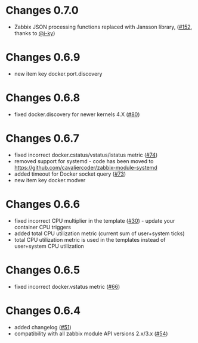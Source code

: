 # Changes 0.7.0
- Zabbix JSON processing functions replaced with Jansson library, ([#152](https://github.com/monitoringartist/zabbix-docker-monitoring/pull/152), thanks to [@i-ky](https://github.com/i-ky))

# Changes 0.6.9
- new item key docker.port.discovery

# Changes 0.6.8
- fixed docker.discovery for newer kernels 4.X ([#80](https://github.com/monitoringartist/zabbix-docker-monitoring/pull/80))

# Changes 0.6.7
- fixed incorrect docker.cstatus/vstatus/istatus metric ([#74](https://github.com/monitoringartist/zabbix-docker-monitoring/issues/74))
- removed support for systemd - code has been moved to https://github.com/cavaliercoder/zabbix-module-systemd
- added timeout for Docker socket query ([#73](https://github.com/monitoringartist/zabbix-docker-monitoring/issues/73))
- new item key docker.modver

# Changes 0.6.6
- fixed incorrect CPU multiplier in the template ([#30](https://github.com/monitoringartist/zabbix-docker-monitoring/issues/30)) - update your container CPU triggers
- added total CPU utilization metric (current sum of user+system ticks)
- total CPU utilization metric is used in the templates instead of user+system CPU utilization

# Changes 0.6.5

- fixed incorrect docker.vstatus metric ([#66](https://github.com/monitoringartist/zabbix-docker-monitoring/issues/66))

# Changes 0.6.4

- added changelog ([#51](https://github.com/monitoringartist/zabbix-docker-monitoring/issues/51))
- compatibility with all zabbix module API versions 2.x/3.x ([#54](https://github.com/monitoringartist/zabbix-docker-monitoring/issues/54))
